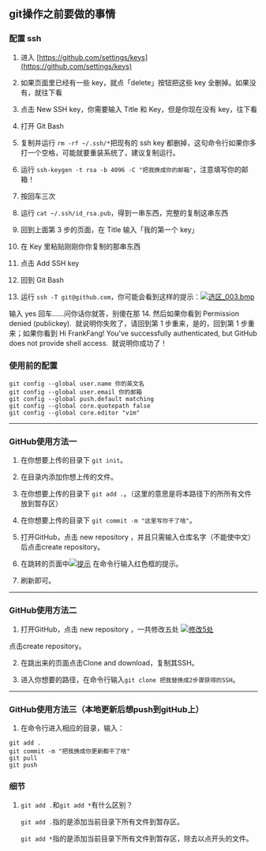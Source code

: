 
## git操作之前要做的事情

### 配置 ssh

1. 进入 [https://github.com/settings/keys](https://github.com/settings/keys)

2. 如果页面里已经有一些 key，就点「delete」按钮把这些 key 全删掉。如果没有，就往下看

3. 点击 New SSH key，你需要输入 Title 和 Key，但是你现在没有 key，往下看

4. 打开 Git Bash

5. 复制并运行 `rm -rf ~/.ssh/*`把现有的 ssh key 都删掉，这句命令行如果你多打一个空格，可能就要重装系统了，建议复制运行。

6. 运行 `ssh-keygen -t rsa -b 4096 -C "把我换成你的邮箱"`，注意填写你的邮箱！

7. 按回车三次

8. 运行 `cat ~/.ssh/id_rsa.pub`，得到一串东西，完整的复制这串东西

9. 回到上面第 3 步的页面，在 Title 输入「我的第一个 key」

10. 在 Key 里粘贴刚刚你你复制的那串东西

11. 点击 Add SSH key

12. 回到 Git Bash

13. 运行 `ssh -T git@github.com`，你可能会看到这样的提示：[![选区_003.bmp](https://i.loli.net/2017/10/03/59d39ab874c9a.bmp)](https://i.loli.net/2017/10/03/59d39ab874c9a.bmp)


输入 yes 回车……问你话你就答，别傻在那
14. 然后如果你看到 Permission denied (publickey).
     就说明你失败了，请回到第 1 步重来，是的，回到第 1 步重来；如果你看到 Hi FrankFang! You've successfully authenticated, but GitHub does not provide shell access.
     就说明你成功了！

### 使用前的配置

```
git config --global user.name 你的英文名
git config --global user.email 你的邮箱
git config --global push.default matching
git config --global core.quotepath false
git config --global core.editor "vim"

```

---

### GitHub使用方法一

1. 在你想要上传的目录下 `git init`。

2. 在目录内添加你想上传的文件。

3. 在你想要上传的目录下 `git add .`。（这里的意思是将本路径下的所所有文件放到暂存区）

4. 在你想要上传的目录下 `git commit -m "这里写你干了啥"`。

5. 打开GitHub，点击 new repository ，并且只需输入仓库名字（不能使中文）后点击create repository。

6. 在跳转的页面中[![提示](http://upload-images.jianshu.io/upload_images/5529438-faf048b439e66f5d.png?imageMogr2/auto-orient/strip%7CimageView2/2/w/1240)](https://i.loli.net/2017/10/02/59d201445106f.png)
   在命令行输入红色框的提示。

7. 刷新即可。

---

### GitHub使用方法二
1. 打开GitHub，点击 new repository ，一共修改五处
   [![修改5处](http://upload-images.jianshu.io/upload_images/5529438-9349f470abb068d3.png?imageMogr2/auto-orient/strip%7CimageView2/2/w/1240)](https://i.loli.net/2017/10/02/59d202f61b150.png)

点击create repository。

2. 在跳出来的页面点击Clone and download，复制其SSH。

3. 进入你想要的路径，在命令行输入`git clone 把我替换成2步骤获得的SSH`。

---

### GitHub使用方法三（本地更新后想push到gitHub上）

1. 在命令行进入相应的目录，输入：

```
git add .
git commit -m "把我换成你更新都干了啥"
git pull 
git push
```





### 细节

1. `git add .`和`git add *`有什么区别？

   `git add .`指的是添加当前目录下所有文件到暂存区。

   `git add *`指的是添加当前目录下所有文件到暂存区，除去以点开头的文件。

   ​